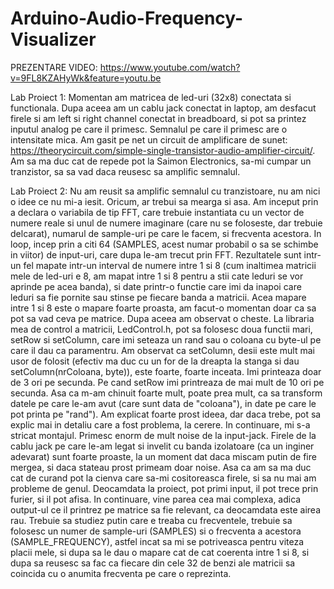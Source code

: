 # Arduino-Audio-Frequency-Visualizer

PREZENTARE VIDEO: https://www.youtube.com/watch?v=9FL8KZAHyWk&feature=youtu.be

Lab Proiect 1: Momentan am matricea de led-uri (32x8) conectata si functionala. Dupa aceea am un cablu jack conectat in laptop, am desfacut firele si am left si right channel conectat in breadboard, si pot sa printez inputul analog pe care il primesc. Semnalul pe care il primesc are o intensitate mica. Am gasit pe net un circuit de amplificare de sunet:
https://theorycircuit.com/simple-single-transistor-audio-amplifier-circuit/.
Am sa ma duc cat de repede pot la Saimon Electronics, sa-mi cumpar un tranzistor, sa sa vad daca reusesc sa amplific semnalul.

Lab Proiect 2: Nu am reusit sa amplific semnalul cu tranzistoare, nu am nici o idee ce nu mi-a iesit. Oricum, ar trebui sa mearga si asa. Am inceput prin a declara o variabila de tip FFT, care trebuie instantiata cu un vector de numere reale si unul de numere imaginare (care nu se foloseste, dar trebuie delcarat), numarul de sample-uri pe care le facem, si frecventa acestora. In loop, incep prin a citi 64 (SAMPLES, acest numar probabil o sa se schimbe in viitor) de input-uri, care dupa le-am trecut prin FFT. Rezultatele sunt intr-un fel mapate intr-un interval de numere intre 1 si 8 (cum inaltimea matricii mele de led-uri e 8, am mapat intre 1 si 8 pentru a stii cate leduri se vor aprinde pe acea banda), si date printr-o functie care imi da inapoi care leduri sa fie pornite sau stinse pe fiecare banda a matricii. Acea mapare intre 1 si 8 este o mapare foarte proasta, am facut-o momentan doar ca sa pot sa vad ceva pe matrice. Dupa aceea am observat o cheste. La libraria mea de control a matricii, LedControl.h, pot sa folosesc doua functii mari, setRow si setColumn, care imi seteaza un rand sau o coloana cu byte-ul pe care il dau ca paramentru. Am observat ca setColumn, desii este mult mai usor de folosit (efectiv ma duc cu un for de la dreapta la stanga si dau setColumn(nrColoana, byte)), este foarte, foarte inceata. Imi printeaza doar de 3 ori pe secunda. Pe cand setRow imi printreaza de mai mult de 10 ori pe secunda. Asa ca m-am chinuit foarte mult, poate prea mult, ca sa transform datele pe care le-am avut (care sunt data de "coloana"), in date pe care le pot printa pe "rand"). Am explicat foarte prost ideea, dar daca trebe, pot sa explic mai in detaliu care a fost problema, la cerere. In continuare, mi s-a stricat montajul. Primesc enorm de mult noise de la input-jack. Firele de la cablu jack pe care le-am legat si invelit cu banda izolatoare (ca un inginer adevarat) sunt foarte proaste, la un moment dat daca miscam putin de fire mergea, si daca stateau prost primeam doar noise. Asa ca am sa ma duc cat de curand pot la cienva care sa-mi cositoreasca firele, si sa nu mai am probleme de genul. Deocamdata la proiect, pot primi input, il pot trece prin furier, si il pot afisa. In continuare, vine parea cea mai complexa, adica output-ul ce il printrez pe  matrice sa fie relevant, ca deocamdata este airea rau. Trebuie sa studiez putin care e treaba cu frecventele, trebuie sa folosesc un numer de sample-uri (SAMPLES) si o frecventa a acestora (SAMPLE_FREQUENCY), astfel incat sa mi se potriveasca pentru viteza placii mele, si dupa sa le dau o mapare cat de cat coerenta intre 1 si 8, si dupa sa reusesc sa fac ca fiecare din cele 32 de benzi ale matricii sa coincida cu o anumita frecventa pe care o reprezinta.

